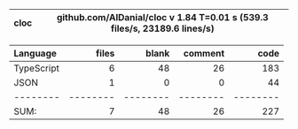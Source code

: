 
cloc|github.com/AlDanial/cloc v 1.84  T=0.01 s (539.3 files/s, 23189.6 lines/s)
--- | ---

Language|files|blank|comment|code
:-------|-------:|-------:|-------:|-------:
TypeScript|6|48|26|183
JSON|1|0|0|44
--------|--------|--------|--------|--------
SUM:|7|48|26|227
